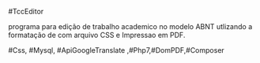 #TccEditor

programa para edição de trabalho academico no modelo ABNT
utlizando a formatação de com arquivo CSS
e Impressao em PDF.

#Css, #Mysql, #ApiGoogleTranslate ,#Php7,#DomPDF,#Composer
